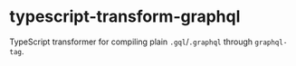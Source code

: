 # typescript-transform-graphql

TypeScript transformer for compiling plain `.gql`/`.graphql` through `graphql-tag`.
